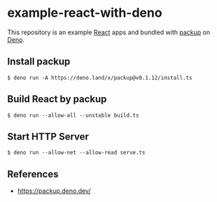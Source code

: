 # example-react-with-deno

This repository is an example [React](https://reactjs.org/) apps
and bundled with [packup](https://packup.deno.dev/) on [Deno](https://deno.land/).

## Install packup

```shell
$ deno run -A https://deno.land/x/packup@v0.1.12/install.ts
```

## Build React by packup

```shell
$ deno run --allow-all --unstable build.ts
```

## Start HTTP Server

```shell
$ deno run --allow-net --allow-read serve.ts
```

## References

- https://packup.deno.dev/
